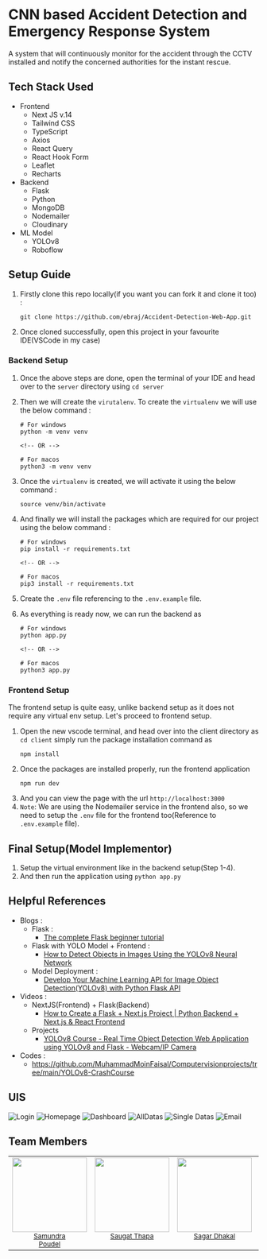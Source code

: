 # CNN based Accident Detection and Emergency Response System

A system that will continuously monitor for the accident through the CCTV installed and notify the concerned authorities for the instant rescue.

## Tech Stack Used

- Frontend
  - Next JS v.14
  - Tailwind CSS
  - TypeScript
  - Axios
  - React Query
  - React Hook Form
  - Leaflet
  - Recharts
- Backend
  - Flask
  - Python
  - MongoDB
  - Nodemailer
  - Cloudinary
- ML Model
  - YOLOv8
  - Roboflow

## Setup Guide

1. Firstly clone this repo locally(if you want you can fork it and clone it too) :
   ```
   git clone https://github.com/ebraj/Accident-Detection-Web-App.git
   ```
2. Once cloned successfully, open this project in your favourite IDE(VSCode in my case)

### Backend Setup

1. Once the above steps are done, open the terminal of your IDE and head over to the `server` directory using `cd server`
2. Then we will create the `virutalenv`. To create the `virtualenv` we will use the below command :

   ```
   # For windows
   python -m venv venv

   <!-- OR -->

   # For macos
   python3 -m venv venv
   ```

3. Once the `virtualenv` is created, we will activate it using the below command :
   ```
   source venv/bin/activate
   ```
4. And finally we will install the packages which are required for our project using the below command :

   ```
   # For windows
   pip install -r requirements.txt

   <!-- OR -->

   # For macos
   pip3 install -r requirements.txt
   ```

5. Create the `.env` file referencing to the `.env.example` file.
6. As everything is ready now, we can run the backend as

   ```
   # For windows
   python app.py

   <!-- OR -->

   # For macos
   python3 app.py

   ```

### Frontend Setup

The frontend setup is quite easy, unlike backend setup as it does not require any virtual env setup. Let's proceed to frontend setup.

1. Open the new vscode terminal, and head over into the client directory as `cd client` simply run the package installation command as
   ```
   npm install
   ```
2. Once the packages are installed properly, run the frontend application
   ```
   npm run dev
   ```
3. And you can view the page with the url `http://localhost:3000`
4. `Note`: We are using the Nodemailer service in the frontend also, so we need to setup the `.env` file for the frontend too(Reference to `.env.example` file).

## Final Setup(Model Implementor)

1. Setup the virtual environment like in the backend setup(Step 1-4).
2. And then run the application using `python app.py`

## Helpful References

- Blogs :
  - Flask :
    - [The complete Flask beginner tutorial](https://dev.to/gajesh/the-complete-flask-beginner-tutorial-124i)
  - Flask with YOLO Model + Frontend :
    - [How to Detect Objects in Images Using the YOLOv8 Neural Network](https://www.freecodecamp.org/news/how-to-detect-objects-in-images-using-yolov8/)
  - Model Deployment :
    - [Develop Your Machine Learning API for Image Object Detection(YOLOv8) with Python Flask API](https://freedium.cfd/https://python.plainenglish.io/develop-your-machine-learning-api-for-image-object-detection-yolov8-with-python-flask-api-f393cb7e1e43)
- Videos :
  - NextJS(Frontend) + Flask(Backend)
    - [How to Create a Flask + Next.js Project | Python Backend + Next.js & React Frontend](https://youtu.be/OwxxCibSFKk?si=0BBvmiY8WkK2cjTj)
  - Projects
    - [YOLOv8 Course - Real Time Object Detection Web Application using YOLOv8 and Flask - Webcam/IP Camera](https://youtu.be/xzN_aG917-8?si=svQKzEL14o-afgFX)
- Codes :
  - https://github.com/MuhammadMoinFaisal/Computervisionprojects/tree/main/YOLOv8-CrashCourse

## UIS

![Login](./uis/login.png)
![Homepage](./uis/homepage.png)
![Dashboard](./uis/dashboard.png)
![AllDatas](./uis/accident-datas.png)
![Single Datas](./uis/single-accident.png)
![Email](./uis/email.png)

## Team Members

<table>
  <tr>
    <td valign="top" align="center">
        <div>
          <img src="https://github.com/sam55-c.png" width="150px;"/><br /><sub><a href="https://github.com/sam55-c">Samundra <br> Poudel</a>
        </div>
    </td>
    <td valign="top" align="center">
        <div>
          <img src="https://github.com/7xetri.png" width="150px;"/><br /><sub><a href="https://github.com/7xetri">Saugat Thapa</a>
        </div>
    </td>
    <td valign="top" align="center">
        <div>
          <img src="https://github.com/SDPhoton.png" width="150px;"/><br /><sub><a href="https://github.com/SDPhoton">Sagar Dhakal</a>
        </div>
    </td>
    <td valign="top" align="center">
        <div>
          <img src="https://github.com/ebraj.png" width="150px;"/><br /><sub><a href="https://github.com/ebraj">Ebraj Grg</a>
        </div>
    </td>
</table>
